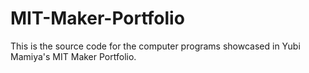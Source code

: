 # MIT-Maker-Portfolio
This is the source code for the computer programs showcased in Yubi Mamiya's MIT Maker Portfolio.
